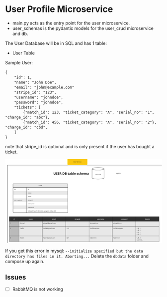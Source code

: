 # User Profile Microservice
- main.py acts as the entry point for the user microservice.
- user_schemas is the pydantic models for the user_crud microservice and db.

The User Database will be in SQL and has 1 table:
- User Table

Sample User:
```
{
    "id": 1,
    "name": "John Doe",
    "email": "john@example.com"
    "stripe_id": "123",
    "username": "johndoe",
    "password": "johndoe",
    "tickets": [
        {"match_id": 123, "ticket_category": "A", "serial_no": "1", "charge_id": "abc"},
        {"match_id": 456, "ticket_category": "A", "serial_no": "2"}, "charge_id": "cbd",
    ]
}
```
note that stripe_id is optional and is only present if the user has bought a ticket.

![user db schema](schema.png)


If you get this error in mysql:
`--initialize specified but the data directory has files in it. Aborting...`
Delete the `dbdata` folder and compose up again.

## Issues
- [ ] RabbitMQ is not working
